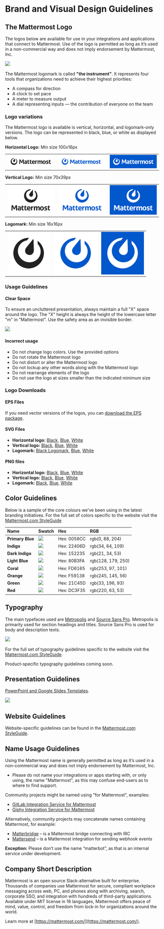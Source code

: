 # Brand and Visual Design Guidelines

## The Mattermost Logo

The logos below are available for use in your integrations and applications that connect to Mattermost. Use of the logo is permitted as long as it’s used in a non-commercial way and does not imply endorsement by Mattermost, Inc.

![](../../../../.gitbook/assets/branding/brand-and-visual-design-guidelines-logo-intro.png)

The Mattermost logomark is called **"the instrument"**. It represents four tools that organizations need to achieve their highest priorities:

* A compass for direction
* A clock to set pace
* A meter to measure output
* A dial representing inputs — the contribution of everyone on the team

### Logo variations

The Mattermost logo is available is vertical, horizontal, and logomark-only versions. The logo can be represented in black, blue, or white as displayed below.

**Horizontal Logo:** Min size 100x16px

<table width="100%">
  <tr>
    <td><img src="../../../../.gitbook/assets/branding/logoHorizontal.svg" width="280"></td>
    <td><img src="../../../../.gitbook/assets/branding/logoHorizontalBlue.svg" width="280"></td>
    <td><img src="../../../../.gitbook/assets/branding/logoHorizontalWhite.svg" width="280"></td>
  </tr>
</table>

**Vertical Logo:** Min size 70x39px

<table width="100%">
  <tr>
    <td><img src="../../../../.gitbook/assets/branding/logoVertical.svg" width="280"></td>
    <td><img src="../../../../.gitbook/assets/branding/logoVerticalBlue.svg" width="280"></td>
    <td><img src="../../../../.gitbook/assets/branding/logoVerticalWhite.svg" width="280"></td>
  </tr>
</table>

**Logomark:** Min size 16x16px

<table width="100%">
  <tr>
    <td><img src="../../../../.gitbook/assets/branding/icon.svg" width="140"></td>
    <td><img src="../../../../.gitbook/assets/branding/iconBlue.svg" width="140"></td>
    <td><img src="../../../../.gitbook/assets/branding/iconWhite.svg" width="140"></td>
  </tr>
</table>

### Usage Guidelines

#### Clear Space

To ensure an uncluttered presentation, always maintain a full "X" space around the logo. The "X" height is always the height of the lowercase letter "m" in "Mattermost". Use the safety area as an invisible border.

![](../../../../.gitbook/assets/branding/brand-and-visual-design-guidelines-logos-clearspace.png)

#### Incorrect usage

* Do not change logo colors. Use the provided options
* Do not rotate the Mattermost logo
* Do not distort or alter the Mattermost logo
* Do not lockup any other words along with the Mattermost logo
* Do not rearrange elements of the logo
* Do not use the logo at sizes smaller than the indicated minimum size

### Logo Downloads

#### EPS Files

If you need vector versions of the logos, you can [download the EPS package](../../../../.gitbook/assets/branding/logo-downloads/EPS-files.zip).

#### SVG Files

* **Horizontal logo:** [Black](../../../../.gitbook/assets/branding/logoHorizontal.svg), [Blue](../../../../.gitbook/assets/branding/logoHorizontalBlue.svg), [White](../../../../.gitbook/assets/branding/logoHorizontalWhite.svg)
* **Vertical logo:** [Black](../../../../.gitbook/assets/branding/mattermost-logo-vertical-grey.png), [Blue](../../../../.gitbook/assets/branding/mattermost-logo-vertical-blue.png), [White](../../../../.gitbook/assets/branding/mattermost-logo-vertical-white.png)
* **Logomark:** [Black Logomark](../../../../.gitbook/assets/branding/mattermost-logomark-grey.png), [Blue](../../../../.gitbook/assets/branding/mattermost-logomark-blue.png), [White](../../../../.gitbook/assets/branding/mattermost-logomark-white.png)

#### PNG files

* **Horizontal logo:** [Black](../../../../.gitbook/assets/branding/mattermost-logo-horizontal-grey.png), [Blue](../../../../.gitbook/assets/branding/mattermost-logo-horizontal-blue.png), [White](../../../../.gitbook/assets/branding/mattermost-logo-horizontal-white.png)
* **Vertical logo:** [Black](../../../../.gitbook/assets/branding/mattermost-logo-vertical-grey.png), [Blue](../../../../.gitbook/assets/branding/mattermost-logo-vertical-blue.png), [White](../../../../.gitbook/assets/branding/mattermost-logo-vertical-white.png)
* **Logomark:** [Black](../../../../.gitbook/assets/branding/mattermost-logomark-grey.png), [Blue](../../../../.gitbook/assets/branding/mattermost-logomark-blue.png), [White](../../../../.gitbook/assets/branding/mattermost-logomark-white.png)

## Color Guidelines

Below is a sample of the core colours we've been using in the latest branding initiatives. For the full set of colors specific to the website visit the [Mattermost.com StyleGuide](https://mattermost.wayfx.com/0ddc9bpne/p/44c8eb-colors)

| Name | Swatch | Hex | RGB |
| :--- | :--- | :--- | :--- |
| **Primary Blue** | ![](../../../../.gitbook/assets/branding/swatch-blue.png) | Hex: 0058CC | rgb\(0, 88, 204\) |
| **Indigo** | ![](../../../../.gitbook/assets/branding/swatch-indigo.png) | Hex: 22406D | rgb\(34, 64, 109\) |
| **Dark Indigo** | ![](../../../../.gitbook/assets/branding/swatch-indigo-dark.png) | Hex: 152235 | rgb\(21, 34, 53\) |
| **Light Blue** | ![](../../../../.gitbook/assets/branding/swatch-light-blue.png) | Hex: 80B3FA | rgb\(128, 179, 250\) |
| **Coral** | ![](../../../../.gitbook/assets/branding/swatch-coral.png) | Hex: FD6165 | rgb\(253, 97, 101\) |
| **Orange** | ![](../../../../.gitbook/assets/branding/swatch-orange.png) | Hex: F59138 | rgb\(245, 145, 56\) |
| **Green** | ![](../../../../.gitbook/assets/branding/swatch-green.png) | Hex: 21C45D | rgb\(33, 196, 93\) |
| **Red** | ![](../../../../.gitbook/assets/branding/swatch-red.png) | Hex: DC3F35 | rgb\(220, 63, 53\) |

## Typography

The main typefaces used are [Metropolis](https://github.com/chrismsimpson/Metropolis) and [Source Sans Pro](https://fonts.google.com/specimen/Source+Sans+Pro). Metropolis is primarily used for section headings and titles. Source Sans Pro is used for body and description texts.

![](../../../../.gitbook/assets/branding/brand-and-visual-design-guidelines-type-sample.png)

For the full set of typography guidelines specific to the website visit the [Mattermost.com StyleGuide](https://mattermost.wayfx.com/0ddc9bpne/p/44c8eb-colors).

Product-specific typography guidelines coming soon.

## Presentation Guidelines

[PowerPoint and Google Slides Templates](https://docs.google.com/presentation/d/1Amvw7GCoxXIKvgpovGg0iGkZ0jo74sihWbLZgFe6Cl4).

![](../../../../.gitbook/assets/branding/brand-and-visual-design-guidelines-presentation-sample-slides.png)

## Website Guidelines

Website-specific guidelines can be found in the [Mattermost.com StyleGuide](https://mattermost.wayfx.com/0ddc9bpne/p/07a9e9-misc).

## Name Usage Guidelines

Using the Mattermost name is generally permitted as long as it’s used in a non-commercial way and does not imply endorsement by Mattermost, Inc.

* Please do not name your integrations or apps starting with, or only using, the name "Mattermost", as this may confuse end-users as to where to find support.

Community projects might be named using "for Mattermost", examples:

* [GitLab Integration Service for Mattermost](https://github.com/mattermost/mattermost-integration-gitlab)
* [Giphy Integration Service for Mattermost](https://github.com/mattermost/mattermost-integration-giphy)

Alternatively, community projects may concatenate names containing Mattermost, for example:

* [Matterbridge](https://github.com/42wim/matterbridge) – is a Mattermost bridge connecting with IRC
* [Mattersend](https://github.com/mtorromeo/mattersend) – is a Mattermost integration for sending webhook events

**Exception:** Please don’t use the name “matterbot”, as that is an internal service under development.

## Company Short Description

Mattermost is an open source Slack-alternative built for enterprise. Thousands of companies use Mattermost for secure, compliant workplace messaging across web, PC, and phones along with archiving, search, corporate SSO, and integration with hundreds of third-party applications. Available under MIT license in 16 languages, Mattermost offers peace of mind, value, control, and freedom from lock-in for organizations around the world.

Learn more at [https://mattermost.com/](https://mattermost.com/).
